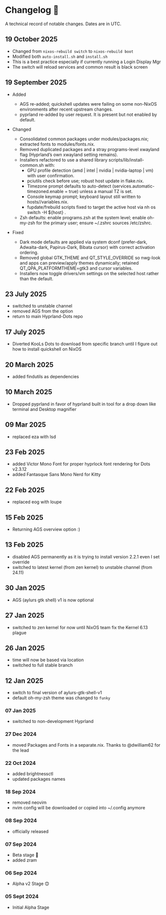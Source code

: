 # Changelog 📓

A technical record of notable changes. Dates are in UTC.

## 19 October 2025

- Changed from `nixos-rebuild switch` to `nixos-rebuild boot`
- Modified both `auto-install.sh` and `install.sh`
- This is a best practice especially if currently running a Login Display Mgr
- The switch will reload services and common result is black screen

## 19 September 2025

- Added
    - AGS re-added; quickshell updates were failing on some non-NixOS environments
      after recent upstream changes.
    - pyprland re-added by user request. It is present but not enabled by default.

- Changed
    - Consolidated common packages under modules/packages.nix; extracted fonts to
      modules/fonts.nix.
    - Removed duplicated packages and a stray programs-level xwayland flag
      (Hyprland’s own xwayland setting remains).
    - Installers refactored to use a shared library scripts/lib/install-common.sh
      with:
        - GPU profile detection (amd | intel | nvidia | nvidia-laptop | vm) with
          user confirmation.
        - pciutils check before use; robust host update in flake.nix.
        - Timezone prompt defaults to auto-detect
          (services.automatic-timezoned.enable = true) unless a manual TZ is set.
        - Console keymap prompt; keyboard layout still written to
          hosts/<host>/variables.nix.
        - fupdate/frebuild scripts fixed to target the active host via nh os switch
          -H ${host} .
    - Zsh defaults: enable programs.zsh at the system level; enable oh-my-zsh for
      the primary user; ensure ~/.zshrc sources /etc/zshrc.

- Fixed
    - Dark mode defaults are applied via system dconf (prefer-dark, Adwaita-dark,
      Papirus-Dark, Bibata cursor) with correct activation ordering.
    - Removed global GTK_THEME and QT_STYLE_OVERRIDE so nwg-look and apps can
      preview/apply themes dynamically; retained QT_QPA_PLATFORMTHEME=gtk3 and
      cursor variables.
    - Installers now toggle drivers/vm settings on the selected host rather than
      the default.

## 23 July 2025

- switched to unstable channel
- removed AGS from the option
- return to main Hyprland-Dots repo

## 17 July 2025

- Diverted KooLs Dots to download from specific branch until I figure out how to
  install quickshell on NixOS

## 20 March 2025

- added findutils as dependencies

## 10 March 2025

- Dropped pyprland in favor of hyprland built in tool for a drop down like
  terminal and Desktop magnifier

## 09 Mar 2025

- replaced eza with lsd

## 23 Feb 2025

- added Victor Mono Font for proper hyprlock font rendering for Dots v2.3.12
- added Fantasque Sans Mono Nerd for Kitty

## 22 Feb 2025

- replaced eog with loupe

## 15 Feb 2025

- Returning AGS overview option :)

## 13 Feb 2025

- disabled AGS permanently as it is trying to install version 2.2.1 even I set
  override
- switched to latest kernel (from zen kernel) to unstable channel (from 24.11)

## 30 Jan 2025

- AGS (aylurs gtk shell) v1 is now optional

## 27 Jan 2025

- switched to zen kernel for now until NixOS team fix the Kernel 6.13 plague

## 26 Jan 2025

- time will now be based via location
- switched to full stable branch

## 12 Jan 2025

- switch to final version of aylurs-gtk-shell-v1
- default oh-my-zsh theme was changed to `funky`

### 07 Jan 2025

- switched to non-development Hyprland

### 27 Dec 2024

- moved Packages and Fonts in a separate.nix. Thanks to @dwilliam62 for the lead

### 22 Oct 2024

- added brightnessctl
- updated packages names

### 18 Sep 2024

- removed neovim
- nvim config will be downloaded or copied into ~/.config anymore

### 08 Sep 2024

- officially released

### 07 Sep 2024

- Beta stage 🫰
- added zram

### 06 Sep 2024

- Alpha v2 Stage 😊

### 05 Sept 2024

- Initial Alpha Stage

